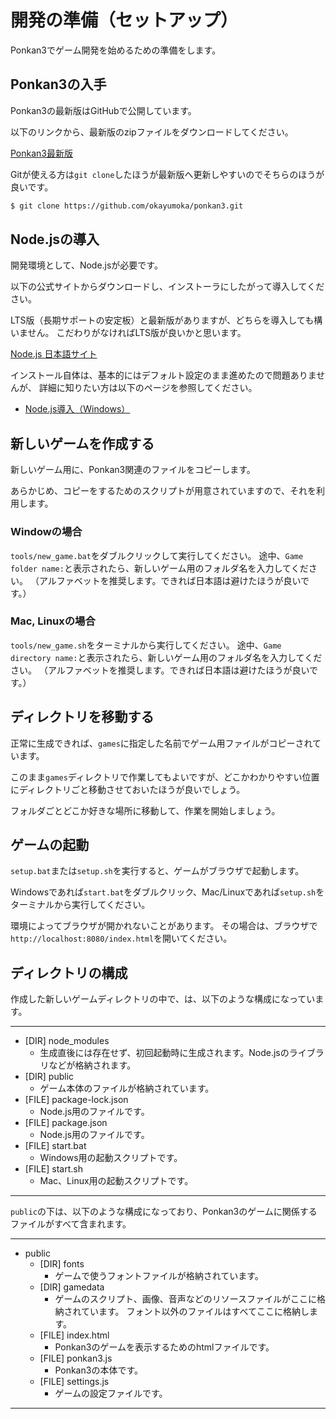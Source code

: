 # 開発の準備（セットアップ）

Ponkan3でゲーム開発を始めるための準備をします。

## Ponkan3の入手

Ponkan3の最新版はGitHubで公開しています。

以下のリンクから、最新版のzipファイルをダウンロードしてください。

[Ponkan3最新版](https://github.com/okayumoka/ponkan3/archive/master.zip)

Gitが使える方は`git clone`したほうが最新版へ更新しやすいのでそちらのほうが良いです。

```sh
$ git clone https://github.com/okayumoka/ponkan3.git
```

## Node.jsの導入

開発環境として、Node.jsが必要です。

以下の公式サイトからダウンロードし、インストーラにしたがって導入してください。

LTS版（長期サポートの安定板）と最新版がありますが、どちらを導入しても構いません。
こだわりがなければLTS版が良いかと思います。

[Node.js 日本語サイト](https://nodejs.org/ja/)

インストール自体は、基本的にはデフォルト設定のまま進めたので問題ありませんが、
詳細に知りたい方は以下のページを参照してください。

* [Node.js導入（Windows）](./setup_nodejs_win.md)

## 新しいゲームを作成する

新しいゲーム用に、Ponkan3関連のファイルをコピーします。

あらかじめ、コピーをするためのスクリプトが用意されていますので、それを利用します。

### Windowの場合

`tools/new_game.bat`をダブルクリックして実行してください。
途中、`Game folder name:`と表示されたら、新しいゲーム用のフォルダ名を入力してください。
（アルファベットを推奨します。できれば日本語は避けたほうが良いです。）

### Mac, Linuxの場合

`tools/new_game.sh`をターミナルから実行してください。
途中、`Game directory name:`と表示されたら、新しいゲーム用のフォルダ名を入力してください。
（アルファベットを推奨します。できれば日本語は避けたほうが良いです。）

## ディレクトリを移動する

正常に生成できれば、`games`に指定した名前でゲーム用ファイルがコピーされています。

このまま`games`ディレクトリで作業してもよいですが、どこかわかりやすい位置にディレクトリごと移動させておいたほうが良いでしょう。

フォルダごとどこか好きな場所に移動して、作業を開始しましょう。

## ゲームの起動

`setup.bat`または`setup.sh`を実行すると、ゲームがブラウザで起動します。

Windowsであれば`start.bat`をダブルクリック、Mac/Linuxであれば`setup.sh`をターミナルから実行してください。

環境によってブラウザが開かれないことがあります。
その場合は、ブラウザで`http://localhost:8080/index.html`を開いてください。

## ディレクトリの構成

作成した新しいゲームディレクトリの中で、は、以下のような構成になっています。

---
- \[DIR\] node_modules
    - 生成直後には存在せず、初回起動時に生成されます。Node.jsのライブラリなどが格納されます。
- \[DIR\] public
    - ゲーム本体のファイルが格納されています。
- \[FILE\] package-lock.json
    - Node.js用のファイルです。
- \[FILE\] package.json
    - Node.js用のファイルです。
- \[FILE\] start.bat
    - Windows用の起動スクリプトです。
- \[FILE\] start.sh
    - Mac、Linux用の起動スクリプトです。
---

`public`の下は、以下のような構成になっており、Ponkan3のゲームに関係するファイルがすべて含まれます。

---
- public
    - \[DIR\] fonts
        - ゲームで使うフォントファイルが格納されています。
    - \[DIR\] gamedata
        - ゲームのスクリプト、画像、音声などのリソースファイルがここに格納されています。
          フォント以外のファイルはすべてここに格納します。
    - \[FILE\] index.html
        - Ponkan3のゲームを表示するためのhtmlファイルです。
    - \[FILE\] ponkan3.js
        - Ponkan3の本体です。
    - \[FILE\] settings.js
        - ゲームの設定ファイルです。
---
